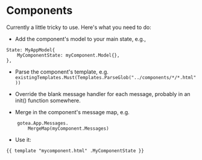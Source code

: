 # Components

Currently a little tricky to use.  Here's what you need to do:

- Add the component's model to your main state, e.g.,
```
State: MyAppModel{
	MyComponentState: myComponent.Model{},
},
```

- Parse the component's template, e.g. `existingTemplates.Must(Templates.ParseGlob("../components/*/*.html"))`

- Override the blank message handler for each message, probably in an init() function somewhere.

- Merge in the component's message map, e.g. 
```
	gotea.App.Messages.
		MergeMap(myComponent.Messages)
```

- Use it: 
```
{{ template "mycomponent.html" .MyComponentState }}

```